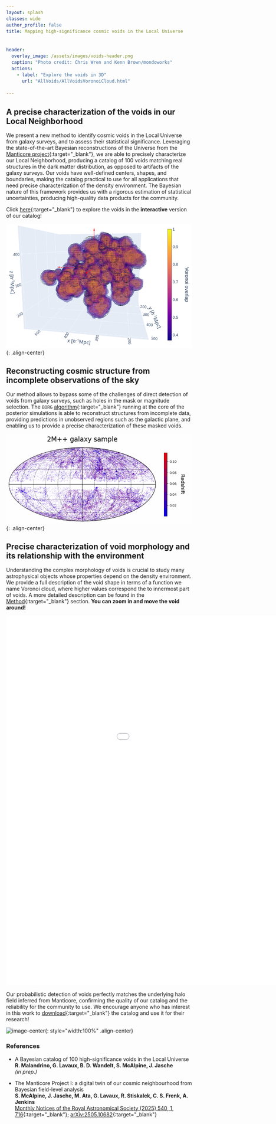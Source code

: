 ```yaml
---
layout: splash
classes: wide
author_profile: false
title: Mapping high-significance cosmic voids in the Local Universe


header:
  overlay_image: /assets/images/voids-header.png
  caption: "Photo credit: Chris Wren and Kenn Brown/mondoworks"
  actions:
    - label: "Explore the voids in 3D"
      url: "AllVoids/AllVoidsVoronoiCloud.html"

---
```





## A precise characterization of the voids in our Local Neighborhood


We present a new method to identify cosmic voids in the Local Universe from galaxy surveys, and to assess their statistical significance.
Leveraging the state-of-the-art Bayesian reconstructions of the Universe from the [Manticore project](https://cosmictwin.org){:target="_blank"}, we are able to precisely characterize our Local Neighborhood, producing a catalog of 100 voids matching real structures in the dark matter distribution, as opposed to artifacts of the galaxy surveys. 
Our voids have well-defined centers, shapes, and boundaries, making the catalog practical to use for all applications that need precise characterization of the density environment. The Bayesian nature of this framework provides us with a rigorous estimation of statistical uncertainties, producing high-quality data products for the community. <br>

Click [here](AllVoids/AllVoidsVoronoiCloud.html){:target="_blank"} to explore the voids in the <b>interactive</b> version of our catalog!




<!-- 
<div>
  <iframe id="allVoids"
    title="Full catalog of voids"
    src="AllVoids/AllVoids.html"
    width='1200'
    height='900'
    frameborder='0'
    >
  </iframe>
</div>
-->

![image-right](/AllVoids/AllClouds.png){: .align-center}



## Reconstructing cosmic structure from incomplete observations of the sky

Our method allows to bypass some of the challenges of direct detection of voids from galaxy surveys, such as holes in the mask or magnitude selection. The ```BORG``` [algorithm](https://academic.oup.com/mnras/article/432/2/894/1020272){:target="_blank"} running at the core of the posterior simulations is able to reconstruct structures from incomplete data, providing predictions in unobserved regions such as the galactic plane, and enabling us to provide a precise characterization of these masked voids.

![image-right](/AllVoids/VoidsGalacticCoord.gif){: .align-center}



## Precise characterization of void morphology and its relationship with the environment

Understanding the complex morphology of voids is crucial to study many astrophysical objects whose properties depend on the density environment.
We provide a full description of the void shape in terms of a function we name Voronoi cloud, where higher values correspond the to innermost part of voids. A more detailed description can be found in the [Method](_pages/Method.md){:target="_blank"} section. **You can zoom in and move the void around!**

<div>
  <iframe id="exampleVoid"
    title="Single void morphology"
    src="VoidGallery/Void10/void_10_Voronoi_cloud_N32_with_galaxies.html"
    width='1200'
    height='1000'
    frameborder='0'
    >
  </iframe>
</div>



Our probabilistic detection of voids perfectly matches the underlying halo field inferred from Manticore, confirming the quality of our catalog and the reliability for the community to use. We encourage anyone who has interest in this work to [download](_pages/Download.md){:target="_blank"} the catalog and use it for their research! 


![image-center](/VoidGallery/Void10/void_10_z_slices_withMarginal.gif){: style="width:100%" .align-center}






### References

* A Bayesian catalog of 100 high-significance voids in the Local Universe <br>
<b> R. Malandrino, G. Lavaux, B. D. Wandelt, S. McAlpine, J. Jasche </b> <br>
<i> (in prep.) </i>

* The Manticore Project I: a digital twin of our cosmic neighbourhood from Bayesian field-level analysis <br>
<b> S. McAlpine, J. Jasche, M. Ata, G. Lavaux, R. Stiskalek, C. S. Frenk, A. Jenkins </b> <br>
[Monthly Notices of the Royal Astronomical Society (2025) 540, 1, 716](https://academic.oup.com/mnras/article/540/1/716/8128029){:target="_blank"}; [arXiv:2505.10682](https://arxiv.org/pdf/2505.10682){:target="_blank"}